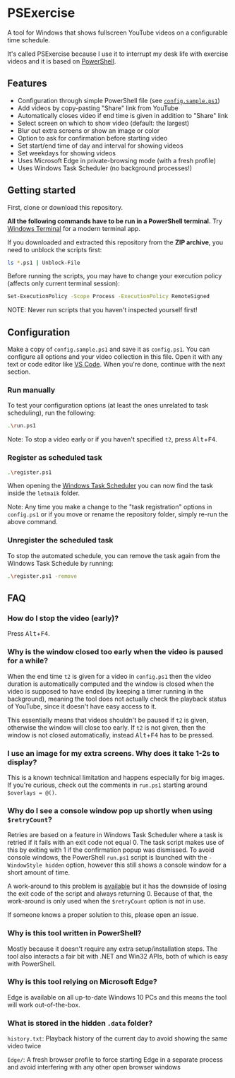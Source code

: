 # PSExercise

A tool for Windows that shows fullscreen YouTube videos on a configurable time schedule.

It's called PSExercise because I use it to interrupt my desk life with exercise videos and it is based on [PowerShell](https://docs.microsoft.com/en-us/powershell/scripting/overview).

## Features

- Configuration through simple PowerShell file (see [`config.sample.ps1`](config.sample.ps1))
- Add videos by copy-pasting "Share" link from YouTube
- Automatically closes video if end time is given in addition to "Share" link
- Select screen on which to show video (default: the largest)
- Blur out extra screens or show an image or color
- Option to ask for confirmation before starting video
- Set start/end time of day and interval for showing videos
- Set weekdays for showing videos
- Uses Microsoft Edge in private-browsing mode (with a fresh profile)
- Uses Windows Task Scheduler (no background processes!)

## Getting started

First, clone or download this repository.

**All the following commands have to be run in a PowerShell terminal.**
Try [Windows Terminal](https://aka.ms/terminal) for a modern terminal app.

If you downloaded and extracted this repository from the **ZIP archive**, you need to unblock the scripts first:
```sh
ls *.ps1 | Unblock-File
```

Before running the scripts, you may have to change your execution policy (affects only current terminal session):
```sh
Set-ExecutionPolicy -Scope Process -ExecutionPolicy RemoteSigned
```

NOTE: Never run scripts that you haven't inspected yourself first!

## Configuration

Make a copy of `config.sample.ps1` and save it as `config.ps1`.
You can configure all options and your video collection in this file.
Open it with any text or code editor like [VS Code](https://code.visualstudio.com/).
When you're done, continue with the next section.

### Run manually

To test your configuration options (at least the ones unrelated to task scheduling), run the following:
```sh
.\run.ps1
```

Note: To stop a video early or if you haven't specified `t2`, press <kbd>Alt</kbd>+<kbd>F4</kbd>.

### Register as scheduled task

```sh
.\register.ps1
```
When opening the [Windows Task Scheduler](https://en.wikipedia.org/wiki/Windows_Task_Scheduler) you can now find the task inside the `letmaik` folder.

Note: Any time you make a change to the "task registration" options in `config.ps1` or if you move or rename the repository folder, simply re-run the above command.

### Unregister the scheduled task

To stop the automated schedule, you can remove the task again from the Windows Task Schedule by running:
```sh
.\register.ps1 -remove
```

## FAQ

### How do I stop the video (early)?

Press <kbd>Alt</kbd>+<kbd>F4</kbd>.

### Why is the window closed too early when the video is paused for a while?

When the end time `t2` is given for a video in `config.ps1` then the video duration is automatically computed and the window is closed when the video is supposed to have ended (by keeping a timer running in the background), meaning the tool does not actually check the playback status of YouTube, since it doesn't have easy access to it.

This essentially means that videos shouldn't be paused if `t2` is given, otherwise the window will close too early.
If `t2` is not given, then the window is not closed automatically, instead <kbd>Alt</kbd>+<kbd>F4</kbd> has to be pressed.

### I use an image for my extra screens. Why does it take 1-2s to display?

This is a known technical limitation and happens especially for big images.
If you're curious, check out the comments in `run.ps1` starting around `$overlays = @()`.

### Why do I see a console window pop up shortly when using `$retryCount`?

Retries are based on a feature in Windows Task Scheduler where a task is retried if it fails with an exit code not equal 0.
The task script makes use of this by exiting with 1 if the confirmation popup was dismissed.
To avoid console windows, the PowerShell `run.ps1` script is launched with the `-WindowStyle hidden` option, however this still shows a console window for a short amount of time.

A work-around to this problem is [available](https://stackoverflow.com/a/45473968) but it has the downside of losing the exit code of the script and always returning 0.
Because of that, the work-around is only used when the `$retryCount` option is not in use.

If someone knows a proper solution to this, please open an issue.

### Why is this tool written in PowerShell?

Mostly because it doesn't require any extra setup/installation steps.
The tool also interacts a fair bit with .NET and Win32 APIs, both of which is easy with PowerShell.

### Why is this tool relying on Microsoft Edge?

Edge is available on all up-to-date Windows 10 PCs and this means the tool will work out-of-the-box.

### What is stored in the hidden `.data` folder?

`history.txt`: Playback history of the current day to avoid showing the same video twice

`Edge/`: A fresh browser profile to force starting Edge in a separate process and avoid interfering with any other open browser windows
